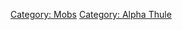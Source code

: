 [Category: Mobs](Category:_Mobs "wikilink") [Category: Alpha
Thule](Category:_Alpha_Thule "wikilink")
